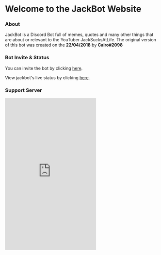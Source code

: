 # <i class="twa twa-heart"></i> Welcome to the JackBot Website

### <i class="twa twa-question"></i> About
JackBot is a Discord Bot full of memes, quotes and many other things that are about or relevant to the YouTuber JackSucksAtLife. The original version of this bot was created on the **22/04/2018** by **Cairo#2098**

### <i class="twa twa-link"></i> Bot Invite & Status
You can invite the bot by clicking <a href="javascript:window.open('https://discordapp.com/oauth2/authorize?client_id=437439973751521280&permissions=8&scope=bot', 'JackBot Invite', 'width=470,height=630');">here</a>.

View jackbot's live status by clicking [here](https://cairo2k18.github.io/jackbot/status).

### <i class="twa twa-telephone"></i> Support Server
<iframe src="https://discordapp.com/widget?id=437423842244165633&theme=dark" width="300" height="500" allowtransparency="true" frameborder="0"></iframe>

<meta property="og:type" content="website">
<meta property="og:title" content="JackBot">
<meta property="og:description" content="This is the official website and documentation for JackBot. JackBot is a Discord Bot full of memes, quotes and many other things that are about or relevant to the YouTuber JackSucksAtLife.">
<meta name="og:image" content="https://raw.githubusercontent.com/Cairo2k18/jackbot/master/docs/logo2.jpg">
<meta name="theme-color" content="#FF1919">

